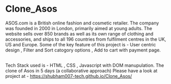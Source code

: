 # Clone_Asos

ASOS.com is a British online fashion and cosmetic retailer. The company was founded in 2000 in London, primarily aimed at young adults.
The website sells over 850 brands as well as its own range of clothing and accessories, and ships to all 196 countries from fulfilment centres in the UK, US and Europe.
Some of the key feature of  this project is - User centric design , Filter and Sort catogory options , Add to cart with payment page.
<br> <br/>

Tech Stack used is - HTML , CSS , Javascript with DOM manupulation.
   The clone of Asos in 5 days (a collaborative approach)
 Please have a look at project at  - https://shubham007-tech.github.io/Clone_Asos/
 <br><br/>
<a href=""><img src="https://boutique.humbleandrich.com/wp-content/uploads/2019/04/ASOS.jpg" alt="" ></a>
